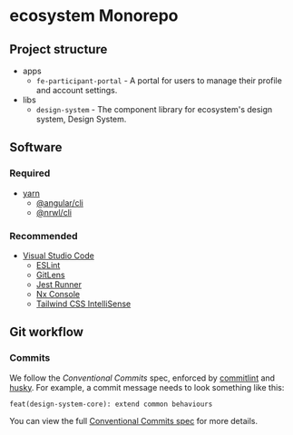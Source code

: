 # ecosystem Monorepo

## Project structure

- apps
  - `fe-participant-portal` - A portal for users to manage their profile and account settings.
- libs
  - `design-system` - The component library for ecosystem's design system, Design System.
## Software

### Required

- [yarn](https://yarnpkg.com/)
  - [@angular/cli](https://www.npmjs.com/package/@angular/cli)
  - [@nrwl/cli](https://www.npmjs.com/package/@nrwl/cli)

### Recommended

- [Visual Studio Code](https://code.visualstudio.com/)
  - [ESLint](https://marketplace.visualstudio.com/items?itemName=dbaeumer.vscode-eslint)
  - [GitLens](https://marketplace.visualstudio.com/items?itemName=eamodio.gitlens)
  - [Jest Runner](https://marketplace.visualstudio.com/items?itemName=firsttris.vscode-jest-runner)
  - [Nx Console](https://marketplace.visualstudio.com/items?itemName=nrwl.angular-console)
  - [Tailwind CSS IntelliSense](https://marketplace.visualstudio.com/items?itemName=bradlc.vscode-tailwindcss)

## Git workflow

### Commits

We follow the _Conventional Commits_ spec, enforced by [commitlint](https://github.com/conventional-changelog/commitlint) and [husky](https://github.com/typicode/husky). For example, a commit message needs to look something like this:

```
feat(design-system-core): extend common behaviours
```

You can view the full [Conventional Commits spec](https://www.conventionalcommits.org/en/v1.0.0/) for more details.
